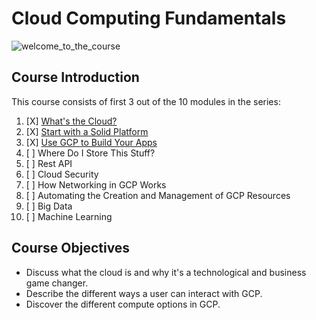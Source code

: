 # Cloud Computing Fundamentals

![welcome_to_the_course](https://media.discordapp.net/attachments/984655726406402088/984655745939308584/unknown.png?width=1248&height=701)

## Course Introduction

This course consists of first 3 out of the 10 modules in the series:

1. [X] [What's the Cloud?](https://github.com/LimJY03/GoogleCloudSkillsBoost/blob/main/Google%20Cloud%20Computing%20Foundations/1.%20Cloud%20Computing%20Fundamentals/Module_01.md)
2. [X] [Start with a Solid Platform]()
3. [X] [Use GCP to Build Your Apps]()
4. [ ] Where Do I Store This Stuff?
5. [ ] Rest API
6. [ ] Cloud Security
7. [ ] How Networking in GCP Works
8. [ ] Automating the Creation and Management of GCP Resources
9. [ ] Big Data
10. [ ] Machine Learning

## Course Objectives

* Discuss what the cloud is and why it's a technological and business game changer.
* Describe the different ways a user can interact with GCP.
* Discover the different compute options in GCP.